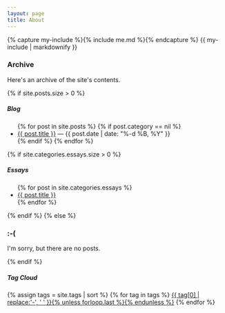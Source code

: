 ```yaml
---
layout: page
title: About
---
```


<div class="row">
<div class="col-sm-9">

{% capture my-include %}{% include me.md %}{% endcapture %}
{{ my-include | markdownify }}

<h3>Archive</h3>
<p>Here's an archive of the site's contents.</p>

{% if site.posts.size > 0 %}
<h5>Blog</h5>
<ul>
    {% for post in site.posts %}
    {% if post.category == nil %}
    <li><a href="{{ post.url }}">{{ post.title }}</a> &mdash; <date class="text-muted">{{ post.date | date: "%-d %B, %Y" }}</date></li>
    {% endif %}
    {% endfor %}
</ul>
{% if site.categories.essays.size > 0 %}
<h5>Essays</h5>
<ul>
{% for post in site.categories.essays %}
    <li><a href="{{ post.url }}">{{ post.title }}</a></li>
{% endfor %}
</ul>
{% endif %}
{% else %}
<h3>:-(</h3>
<p>I'm sorry, but there are no posts.</p>
{% endif %}
</div>
<div class="col-sm-3">
<div class="card card-block">
<h5 class="card-title">Tag Cloud</h5>
{% assign tags = site.tags | sort %}
{% for tag in tags %} <span class="site-tag"> <a href="/tags.html#{{ tag | first | slugify }}" style="font-size: {{ tag | last | size | times: 32 | plus: 50  }}%">{{ tag[0] | replace:'-', ' ' }}{% unless forloop.last %}{% endunless %}</a> </span> {% endfor %}
</div>
</div>
</div>
